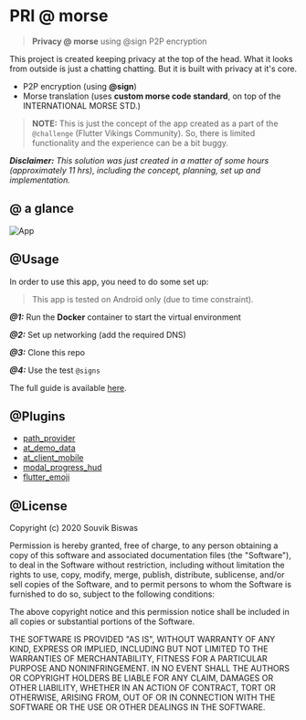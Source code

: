 # PRI @ morse
> **Privacy @ morse** using @sign P2P encryption

This project is created keeping privacy at the top of the head. What it looks from outside is just a chatting chatting. But it is built with privacy at it's core.

* P2P encryption (using **@sign**)
* Morse translation (uses **custom morse code standard**, on top of the INTERNATIONAL MORSE STD.)

> **NOTE:** This is just the concept of the app created as a part of the `@challenge` (Flutter Vikings Community). So, there is limited functionality and the experience can be a bit buggy.

***Disclaimer:** This solution was just created in a matter of some hours (approximately 11 hrs), including the concept, planning, set up and implementation.*

## @ a glance

![App](https://github.com/sbis04/pri_at_morse/raw/master/screenshots/pri%40morse.png)

## @Usage

In order to use this app, you need to do some set up:

> This app is tested on Android only (due to time constraint).

***@1:*** Run the **Docker** container to start the virtual environment

***@2:*** Set up networking (add the required DNS)

***@3:*** Clone this repo

***@4:*** Use the test `@signs`

The full guide is available [here](https://atsign.dev/gettingstarted.html).

## @Plugins

- [path_provider](https://pub.dev/packages/path_provider)
- [at_demo_data](https://pub.dev/packages/at_demo_data)
- [at_client_mobile](https://pub.dev/packages/at_client_mobile)
- [modal_progress_hud](https://pub.dev/packages/modal_progress_hud)
- [flutter_emoji](https://pub.dev/packages/flutter_emoji)

## @License

Copyright (c) 2020 Souvik Biswas

Permission is hereby granted, free of charge, to any person obtaining a copy
of this software and associated documentation files (the "Software"), to deal
in the Software without restriction, including without limitation the rights
to use, copy, modify, merge, publish, distribute, sublicense, and/or sell
copies of the Software, and to permit persons to whom the Software is
furnished to do so, subject to the following conditions:

The above copyright notice and this permission notice shall be included in all
copies or substantial portions of the Software.

THE SOFTWARE IS PROVIDED "AS IS", WITHOUT WARRANTY OF ANY KIND, EXPRESS OR
IMPLIED, INCLUDING BUT NOT LIMITED TO THE WARRANTIES OF MERCHANTABILITY,
FITNESS FOR A PARTICULAR PURPOSE AND NONINFRINGEMENT. IN NO EVENT SHALL THE
AUTHORS OR COPYRIGHT HOLDERS BE LIABLE FOR ANY CLAIM, DAMAGES OR OTHER
LIABILITY, WHETHER IN AN ACTION OF CONTRACT, TORT OR OTHERWISE, ARISING FROM,
OUT OF OR IN CONNECTION WITH THE SOFTWARE OR THE USE OR OTHER DEALINGS IN THE
SOFTWARE.
